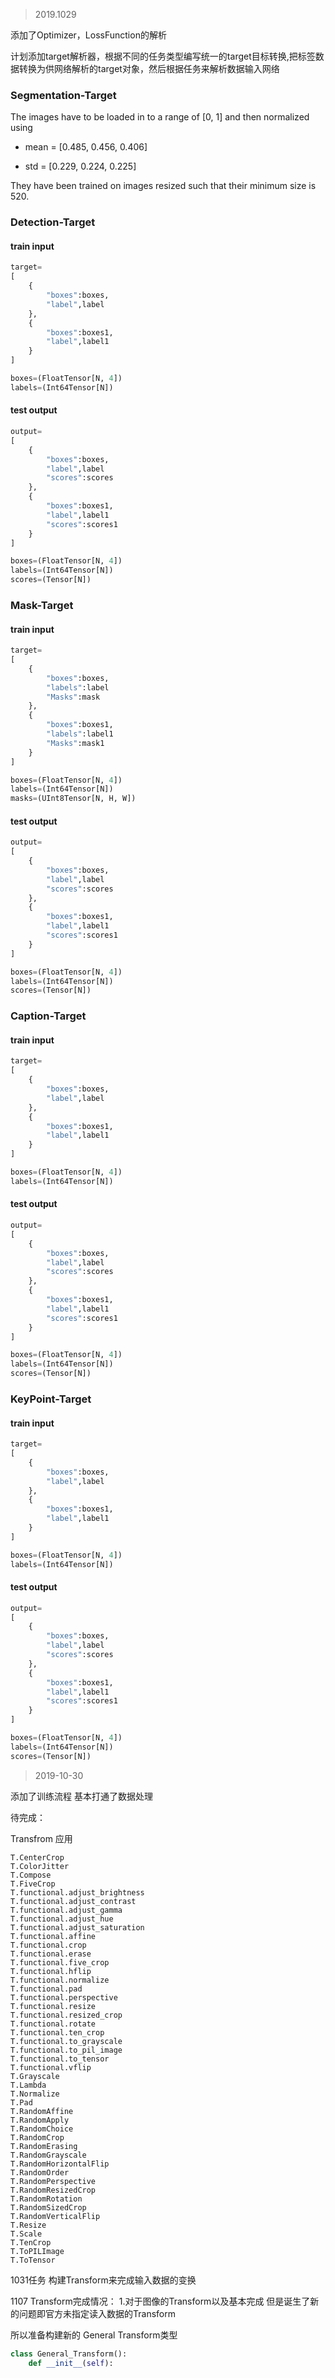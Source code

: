 > 2019.1029

添加了Optimizer，LossFunction的解析

计划添加target解析器，根据不同的任务类型编写统一的target目标转换,把标签数据转换为供网络解析的target对象，然后根据任务来解析数据输入网络




### Segmentation-Target
The images have to be loaded in to a range of [0, 1] and then normalized using

* mean = [0.485, 0.456, 0.406]

* std = [0.229, 0.224, 0.225] 
 
 They have been trained on images resized such that their minimum size is 520.


### Detection-Target
#### train input
```python
target=
[
    {
        "boxes":boxes,
        "label",label
    },
    {
        "boxes":boxes1,
        "label",label1
    }
]

boxes=(FloatTensor[N, 4])
labels=(Int64Tensor[N])

```
#### test output

```python
output=
[
    {
        "boxes":boxes,
        "label",label
        "scores":scores
    },
    {
        "boxes":boxes1,
        "label",label1
        "scores":scores1
    }
]

boxes=(FloatTensor[N, 4])
labels=(Int64Tensor[N])
scores=(Tensor[N])
```

### Mask-Target
#### train input
```python
target=
[
    {
        "boxes":boxes,
        "labels":label
        "Masks":mask
    },
    {
        "boxes":boxes1,
        "labels":label1
        "Masks":mask1
    }
]

boxes=(FloatTensor[N, 4])
labels=(Int64Tensor[N])
masks=(UInt8Tensor[N, H, W])

```
#### test output

```python
output=
[
    {
        "boxes":boxes,
        "label",label
        "scores":scores
    },
    {
        "boxes":boxes1,
        "label",label1
        "scores":scores1
    }
]

boxes=(FloatTensor[N, 4])
labels=(Int64Tensor[N])
scores=(Tensor[N])
```


### Caption-Target
#### train input
```python
target=
[
    {
        "boxes":boxes,
        "label",label
    },
    {
        "boxes":boxes1,
        "label",label1
    }
]

boxes=(FloatTensor[N, 4])
labels=(Int64Tensor[N])

```
#### test output

```python
output=
[
    {
        "boxes":boxes,
        "label",label
        "scores":scores
    },
    {
        "boxes":boxes1,
        "label",label1
        "scores":scores1
    }
]

boxes=(FloatTensor[N, 4])
labels=(Int64Tensor[N])
scores=(Tensor[N])
```

### KeyPoint-Target
#### train input
```python
target=
[
    {
        "boxes":boxes,
        "label",label
    },
    {
        "boxes":boxes1,
        "label",label1
    }
]

boxes=(FloatTensor[N, 4])
labels=(Int64Tensor[N])

```
#### test output

```python
output=
[
    {
        "boxes":boxes,
        "label",label
        "scores":scores
    },
    {
        "boxes":boxes1,
        "label",label1
        "scores":scores1
    }
]

boxes=(FloatTensor[N, 4])
labels=(Int64Tensor[N])
scores=(Tensor[N])
```
> 2019-10-30

添加了训练流程 基本打通了数据处理

待完成：

Transfrom  应用


```
T.CenterCrop
T.ColorJitter
T.Compose
T.FiveCrop
T.functional.adjust_brightness 
T.functional.adjust_contrast 
T.functional.adjust_gamma 
T.functional.adjust_hue 
T.functional.adjust_saturation 
T.functional.affine 
T.functional.crop 
T.functional.erase 
T.functional.five_crop 
T.functional.hflip 
T.functional.normalize 
T.functional.pad 
T.functional.perspective 
T.functional.resize 
T.functional.resized_crop 
T.functional.rotate 
T.functional.ten_crop 
T.functional.to_grayscale 
T.functional.to_pil_image 
T.functional.to_tensor 
T.functional.vflip 
T.Grayscale
T.Lambda
T.Normalize
T.Pad
T.RandomAffine
T.RandomApply
T.RandomChoice
T.RandomCrop
T.RandomErasing
T.RandomGrayscale
T.RandomHorizontalFlip
T.RandomOrder
T.RandomPerspective
T.RandomResizedCrop
T.RandomRotation
T.RandomSizedCrop
T.RandomVerticalFlip
T.Resize
T.Scale
T.TenCrop
T.ToPILImage
T.ToTensor
```

1031任务
构建Transform来完成输入数据的变换


1107
Transform完成情况：
1.对于图像的Transform以及基本完成
但是诞生了新的问题即官方未指定读入数据的Transform

所以准备构建新的
General Transform类型

```python
class General_Transform():
    def __init__(self):
        



```





